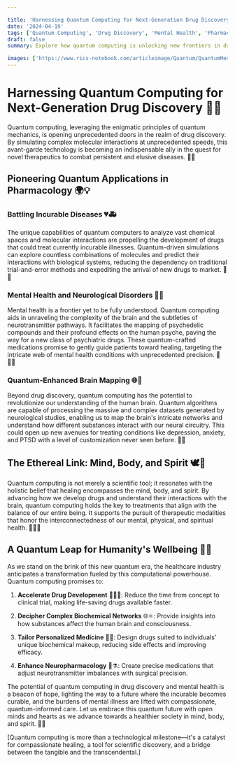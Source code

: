 ```yaml
---

title: 'Harnessing Quantum Computing for Next-Generation Drug Discovery 🔬💊'
date: '2024-04-19'
tags: ['Quantum Computing', 'Drug Discovery', 'Mental Health', 'Pharmacology', 'Neuroscience']
draft: false
summary: Explore how quantum computing is unlocking new frontiers in drug discovery, creating powerful treatments for incurable diseases, and shaping a new class of medications to revolutionize mental health care.

images: ['https://www.rics-notebook.com/articleimage/Quantum/QuantumMeds.webp']
---
```


# Harnessing Quantum Computing for Next-Generation Drug Discovery 🔬💊

Quantum computing, leveraging the enigmatic principles of quantum mechanics, is opening unprecedented doors in the realm of drug discovery. By simulating complex molecular interactions at unprecedented speeds, this avant-garde technology is becoming an indispensable ally in the quest for novel therapeutics to combat persistent and elusive diseases. 🚀🧠

## Pioneering Quantum Applications in Pharmacology 🌍💡

### Battling Incurable Diseases 💔🚑

The unique capabilities of quantum computers to analyze vast chemical spaces and molecular interactions are propelling the development of drugs that could treat currently incurable illnesses. Quantum-driven simulations can explore countless combinations of molecules and predict their interactions with biological systems, reducing the dependency on traditional trial-and-error methods and expediting the arrival of new drugs to market. 🧪🔎

### Mental Health and Neurological Disorders 🧠💊

Mental health is a frontier yet to be fully understood. Quantum computing aids in unraveling the complexity of the brain and the subtleties of neurotransmitter pathways. It facilitates the mapping of psychedelic compounds and their profound effects on the human psyche, paving the way for a new class of psychiatric drugs. These quantum-crafted medications promise to gently guide patients toward healing, targeting the intricate web of mental health conditions with unprecedented precision. 🌿🤹‍♂️

### Quantum-Enhanced Brain Mapping 🌐🧬

Beyond drug discovery, quantum computing has the potential to revolutionize our understanding of the human brain. Quantum algorithms are capable of processing the massive and complex datasets generated by neurological studies, enabling us to map the brain's intricate networks and understand how different substances interact with our neural circuitry. This could open up new avenues for treating conditions like depression, anxiety, and PTSD with a level of customization never seen before. 🧭🧩

## The Ethereal Link: Mind, Body, and Spirit 🕊️🌿

Quantum computing is not merely a scientific tool; it resonates with the holistic belief that healing encompasses the mind, body, and spirit. By advancing how we develop drugs and understand their interactions with the brain, quantum computing holds the key to treatments that align with the balance of our entire being. It supports the pursuit of therapeutic modalities that honor the interconnectedness of our mental, physical, and spiritual health. 🧘‍♂️💫

## A Quantum Leap for Humanity's Wellbeing 🔮✨

As we stand on the brink of this new quantum era, the healthcare industry anticipates a transformation fueled by this computational powerhouse. Quantum computing promises to:

1. **Accelerate Drug Development** 🏃‍♂️🔬: Reduce the time from concept to clinical trial, making life-saving drugs available faster.
2. **Decipher Complex Biochemical Networks** 🌐⚛️: Provide insights into how substances affect the human brain and consciousness.

3. **Tailor Personalized Medicine** 👤💊: Design drugs suited to individuals’ unique biochemical makeup, reducing side effects and improving efficacy.

4. **Enhance Neuropharmacology** 🧠⚗️: Create precise medications that adjust neurotransmitter imbalances with surgical precision.

The potential of quantum computing in drug discovery and mental health is a beacon of hope, lighting the way to a future where the incurable becomes curable, and the burdens of mental illness are lifted with compassionate, quantum-informed care. Let us embrace this quantum future with open minds and hearts as we advance towards a healthier society in mind, body, and spirit. 🚀🌟

[Quantum computing is more than a technological milestone—it's a catalyst for compassionate healing, a tool for scientific discovery, and a bridge between the tangible and the transcendental.]
